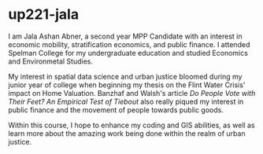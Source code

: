 # up221-jala
I am Jala Ashan Abner, a second year MPP Candidate with an interest in economic mobility, stratification economics, and public finance. I attended Spelman College for my undergraduate education and studied Economics and Environmetal Studies. 

My interest in spatial data science and urban justice bloomed during my junior year of college when beginning my thesis on the Flint Water Crisis' impact on Home Valuation. Banzhaf and Walsh's article _Do People Vote with Their Feet? An Empirical Test of Tiebout_ also really piqued my interest in public finance and the movement of people towards public goods.

Within this course, I hope to enhance my coding and GIS abilities, as well as learn more about the amazing work being done within the realm of urban justice.
